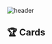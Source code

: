![header](https://capsule-render.vercel.app/api?type=waving&color=#008d62&height=230&section=header&text=Hi&fontSize=40&animation=twinkling )

<!--
**Soku3D/Soku3D** is a ✨ _special_ ✨ repository because its `README.md` (this file) appears on your GitHub profile.

Here are some ideas to get you started:

- 🔭 I’m currently working on ...
- 🌱 I’m currently learning ...
- 👯 I’m looking to collaborate on ...
- 🤔 I’m looking for help with ...
- 💬 Ask me about ...
- 📫 How to reach me: ...
- 😄 Pronouns: ...
- ⚡ Fun fact: ...
-->

## 🏆 Cards
